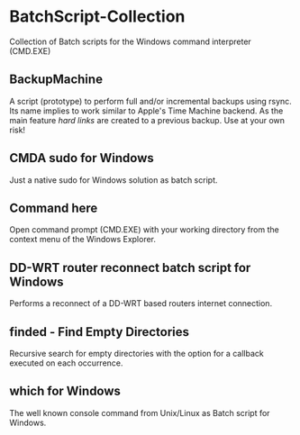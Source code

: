 BatchScript-Collection
======================

Collection of Batch scripts for the Windows command interpreter (CMD.EXE)


BackupMachine
-------------

A script (prototype) to perform full and/or incremental backups using rsync. Its 
name implies to work similar to Apple's Time Machine backend. As the main 
feature *hard links* are created to a previous backup. Use at your own risk!


CMDA sudo for Windows
---------------------

Just a native sudo for Windows solution as batch script.


Command here
------------

Open command prompt (CMD.EXE) with your working directory from the context menu 
of the Windows Explorer.


DD-WRT router reconnect batch script for Windows
------------------------------------------------

Performs a reconnect of a DD-WRT based routers internet connection.


finded - Find Empty Directories
-------------------------------

Recursive search for empty directories with the option for a callback executed
on each occurrence.


which for Windows
-----------------

The well known console command from Unix/Linux as Batch script for Windows.
